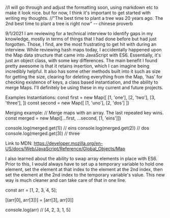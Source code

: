 //I will go through and adjust the formatting soon, using markdown etc to make it look nice. but for now, I think it's important to get started with writing my thoughts.
//"The best time to plant a tree was 20 years ago. The 2nd best time to plant a tree is right now" -- chinese proverb

9/1/2021
I am reviewing for a technical interview to identify gaps in my knowledge, mostly in terms of things that I had done before but had just forgotten. Those, I find, are the most frustrating to get hit with during an interview. While reviewing hash maps today, I accidentally happened upon the Map data structure that came into JavaScript with ES6. Essentially, it's just an object class, with some key differences. The main benefit I found pretty awesome is that it retains insertion, which I can imagine being incredibly helpful. It also has some other methods built into it such as size for getting the size, clearing for deleting everything from the Map, 'has' for checking existence of keys, a class based instantiation, and the ability to merge Maps. I'll definitely be using these in my current and future projects.

Examples Instantiations:
const first = new Map([
  [1, 'one'],
  [2, 'two'],
  [3, 'three'],
])
const second = new Map([
  [1, 'uno'],
  [2, 'dos']
])

Merging example:
// Merge maps with an array. The last repeated key wins.
const merged = new Map([...first, ...second, [1, 'eins']])

console.log(merged.get(1)) // eins
console.log(merged.get(2)) // dos
console.log(merged.get(3)) // three

Link to MDN:
https://developer.mozilla.org/en-US/docs/Web/JavaScript/Reference/Global_Objects/Map

I also learned about the ability to swap array elements in place with ES6. Prior to this, I would always have to set up a temporary variable to hold one element, set the element at that index to the element at the 2nd index, then set the element at the 2nd index to the temporary variable's value. This new way is much cleaner and can take care of that in one line.

const arr = [1, 2, 3, 4, 5];

[(arr[0], arr[3])] = [arr[3], arr[0]]

console.log(arr) // [4, 2, 3, 1, 5]

